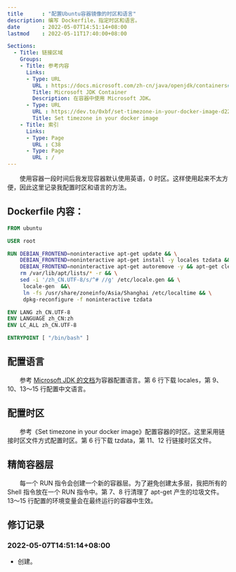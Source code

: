 ```yaml
---
title      : "配置Ubuntu容器镜像的时区和语言"
description: 编写 Dockerfile，指定时区和语言。
date       : 2022-05-07T14:51:14+08:00
lastmod    : 2022-05-11T17:40:00+08:00

Sections:
  - Title: 链接区域
    Groups:
    - Title: 参考内容
      Links:
      - Type: URL
        URL : https://docs.microsoft.com/zh-cn/java/openjdk/containers#default-locale
        Title: Microsoft JDK Container
        Description: 在容器中使用 Microsoft JDK。
      - Type: URL
        URL : https://dev.to/0xbf/set-timezone-in-your-docker-image-d22
        Title: Set timezone in your docker image
    - Title: 索引
      Links:
      - Type: Page
        URL : C38
      - Type: Page
        URL : /
---
```



　　使用容器一段时间后我发现容器默认使用英语，0 时区。这样使用起来不太方便，因此这里记录我配置时区和语言的方法。

## Dockerfile 内容：
```Dockerfile
FROM ubuntu

USER root

RUN DEBIAN_FRONTEND=noninteractive apt-get update && \
    DEBIAN_FRONTEND=noninteractive apt-get install -y locales tzdata && \
    DEBIAN_FRONTEND=noninteractive apt-get autoremove -y && apt-get clean && \
    rm /var/lib/apt/lists/* -r && \
    sed -i '/zh_CN.UTF-8/s/^# //g' /etc/locale.gen && \
     locale-gen  &&\
     ln -fs /usr/share/zoneinfo/Asia/Shanghai /etc/localtime && \
     dpkg-reconfigure -f noninteractive tzdata

ENV LANG zh_CN.UTF-8
ENV LANGUAGE zh_CN:zh
ENV LC_ALL zh_CN.UTF-8

ENTRYPOINT [ "/bin/bash" ]
```

## 配置语言
　　参考 [Microsoft JDK 的文档](https://docs.microsoft.com/zh-cn/java/openjdk/containers#default-locale)为容器配置语言。第 6 行下载 locales，第 9、10、13～15 行配置中文语言。

## 配置时区
　　参考《Set timezone in your docker image》配置容器的时区。这里采用链接时区文件方式配置时区。第 6 行下载 tzdata，第 11、12 行链接时区文件。

## 精简容器层
　　每一个 RUN 指令会创建一个新的容器层。为了避免创建太多层，我把所有的 Shell 指令放在一个 RUN 指令中。第 7、8 行清理了 apt-get 产生的垃圾文件。13～15 行配置的环境变量会在最终运行的容器中生效。

## 修订记录
### 2022-05-07T14:51:14+08:00
* 创建。